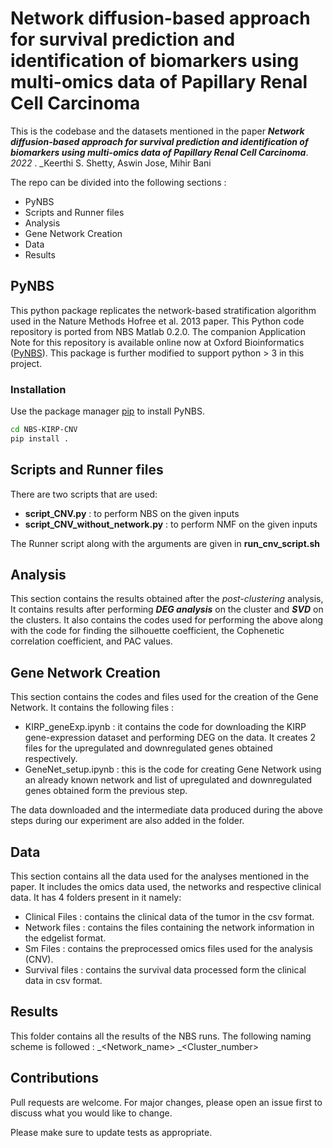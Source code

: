 # Network diffusion-based approach for survival prediction and identification of biomarkers using multi-omics data of Papillary Renal Cell Carcinoma

This is the codebase and the datasets mentioned in the paper **_Network diffusion-based approach for survival prediction and
identification of biomarkers using multi-omics data of Papillary
Renal Cell Carcinoma_**. _2022_ .  _Keerthi S. Shetty, Aswin Jose, Mihir Bani 

The repo can be divided into the following sections : 
- PyNBS
- Scripts and Runner files
- Analysis
- Gene Network Creation
- Data
- Results



## PyNBS
This python package replicates the network-based stratification algorithm used in the Nature Methods Hofree et al. 2013 paper. This Python code repository is ported from NBS Matlab 0.2.0. The companion Application Note for this repository is available online now at Oxford Bioinformatics ([PyNBS][1]). This package is further modified to support python > 3 in this project.

[1]: https://github.com/idekerlab/pyNBS/wiki/Installing-pyNBS "PyNBS"

### Installation
Use the package manager [pip](https://pip.pypa.io/en/stable/) to install PyNBS. 

```bash
cd NBS-KIRP-CNV
pip install .
```
## Scripts and Runner files
There are two scripts that are used:
- **script_CNV.py** : to perform NBS on the given inputs
- **script_CNV_without_network.py** : to perform NMF on the given inputs

The Runner script along with the arguments are given in **run_cnv_script.sh**


## Analysis
This section contains the results obtained after the *post-clustering* analysis, It contains results after performing ***DEG analysis*** on the cluster and ***SVD*** on the clusters.
It also contains the codes used for performing the above along with the code for finding the silhouette coefficient, the Cophenetic correlation coefficient, and PAC values.

## Gene Network Creation
This section contains the codes and files used for the creation of the Gene Network. It contains the following files : 
- KIRP_geneExp.ipynb : it contains the code for downloading the KIRP gene-expression dataset and performing DEG on the data. It creates 2 files for the upregulated and downregulated genes obtained respectively.
- GeneNet_setup.ipynb : this is the code for creating Gene Network using an already known network and list of upregulated and downregulated genes obtained form the previous step.

The data downloaded and the intermediate data produced during the above steps during our experiment are also added in the folder.
## Data
This section contains all the data used for the analyses mentioned in the paper. It includes the omics data used, the networks and respective clinical data.
It has 4 folders present in it namely:
- Clinical Files :  contains the clinical data of the tumor in the csv format.
- Network files  : contains the files containing the network information in the edgelist format.
- Sm Files : contains the preprocessed omics files used for the analysis (CNV).
- Survival files : contains the survival data processed form the clinical data in csv format.

## Results
This folder contains all the results of the NBS runs. The following naming scheme is followed : <Omic>_<Network_name> _<Cluster_number> 


## Contributions
Pull requests are welcome. For major changes, please open an issue first to discuss what you would like to change.

Please make sure to update tests as appropriate.

